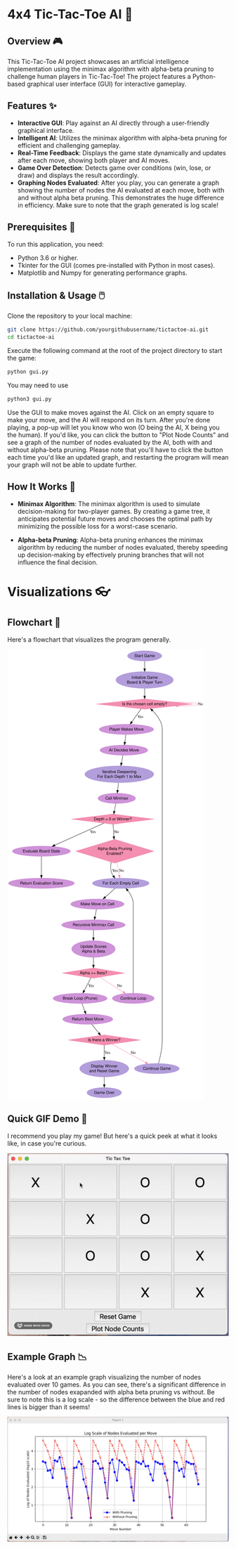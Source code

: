 # 4x4 Tic-Tac-Toe AI 👾

## Overview 🎮
This Tic-Tac-Toe AI project showcases an artificial intelligence implementation using the minimax algorithm with alpha-beta pruning to challenge human players in Tic-Tac-Toe! The project features a Python-based graphical user interface (GUI) for interactive gameplay.

## Features ✨
- **Interactive GUI**: Play against an AI directly through a user-friendly graphical interface.
- **Intelligent AI**: Utilizes the minimax algorithm with alpha-beta pruning for efficient and challenging gameplay.
- **Real-Time Feedback**: Displays the game state dynamically and updates after each move, showing both player and AI moves.
- **Game Over Detection**: Detects game over conditions (win, lose, or draw) and displays the result accordingly.
- **Graphing Nodes Evaluated**: After you play, you can generate a graph showing the number of nodes the AI evaluated at each move, both with and without alpha beta pruning. This demonstrates the huge difference in efficiency. Make sure to note that the graph generated is log scale!

## Prerequisites 🔧
To run this application, you need:
- Python 3.6 or higher.
- Tkinter for the GUI (comes pre-installed with Python in most cases).
- Matplotlib and Numpy for generating performance graphs.


## Installation & Usage 🖱️
Clone the repository to your local machine:
```bash
git clone https://github.com/yourgithubusername/tictactoe-ai.git
cd tictactoe-ai
```

Execute the following command at the root of the project directory to start the game:

```bash
python gui.py
```

You may need to use 
```bash
python3 gui.py
```

Use the GUI to make moves against the AI. Click on an empty square to make your move, and the AI will respond on its turn. After you're done playing, a pop-up will let you know who won (O being the AI, X being you the human). If you'd like, you can click the button to "Plot Node Counts" and see a graph of the number of nodes evaluated by the AI, both with and without alpha-beta pruning. Please note that you'll have to click the button each time you'd like an updated graph, and restarting the program will mean your graph will not be able to update further.

## How It Works 🤖
- **Minimax Algorithm**: The minimax algorithm is used to simulate decision-making for two-player games. By creating a game tree, it anticipates potential future moves and chooses the optimal path by minimizing the possible loss for a worst-case scenario.

- **Alpha-beta Pruning**: Alpha-beta pruning enhances the minimax algorithm by reducing the number of nodes evaluated, thereby speeding up decision-making by effectively pruning branches that will not influence the final decision.

# Visualizations 👓

## Flowchart 🦦
Here's a flowchart that visualizes the program generally. 

![Flowchart](tictactoe4x4flowchart.svg)

## Quick GIF Demo 👀
I recommend you play my game! But here's a quick peek at what it looks like, in case you're curious. 

![Gameplay Demo](4x4gameplaydemo.gif)

## Example Graph 📉
Here's a look at an example graph visualizing the number of nodes evaluated over 10 games. As you can see, there's a significant difference in the number of nodes exapanded with alpha beta pruning vs without. Be sure to note this is a log scale - so the difference between the blue and red lines is bigger than it seems! 

![Example Graph](example_nodesexpanded_graph.png)

